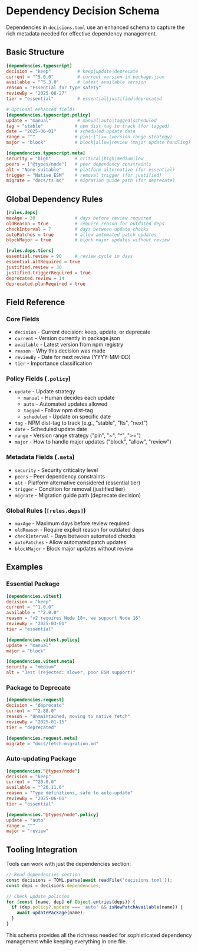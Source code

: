 # Dependency Decision Schema

Dependencies in `decisions.toml` use an enhanced schema to capture the rich metadata needed for effective dependency management.

## Basic Structure

```toml
[dependencies.typescript]
decision = "keep"          # keep|update|deprecate
current = "^5.0.0"         # current version in package.json
available = "^5.3.0"       # latest available version
reason = "Essential for type safety"
reviewBy = "2025-08-27"
tier = "essential"         # essential|justified|deprecated

# Optional enhanced fields
[dependencies.typescript.policy]
update = "manual"          # manual|auto|tagged|scheduled
tag = "stable"            # npm dist-tag to track (for tagged)
date = "2025-06-01"       # scheduled update date
range = "^"               # pin|~|^|>= (version range strategy)
major = "block"           # block|allow|review (major update handling)

[dependencies.typescript.meta]
security = "high"         # critical|high|medium|low
peers = ["@types/node"]   # peer dependency constraints
alt = "None suitable"     # platform alternative (for essential)
trigger = "Native ESM"    # removal trigger (for justified)
migrate = "docs/ts.md"    # migration guide path (for deprecate)
```

## Global Dependency Rules

```toml
[rules.deps]
maxAge = 30               # days before review required
oldReason = true          # require reason for outdated deps  
checkInterval = 7         # days between update checks
autoPatches = true        # allow automated patch updates
blockMajor = true         # block major updates without review

[rules.deps.tiers]
essential.review = 90     # review cycle in days
essential.altRequired = true
justified.review = 30
justified.triggerRequired = true
deprecated.review = 14
deprecated.planRequired = true
```

## Field Reference

### Core Fields
- `decision` - Current decision: keep, update, or deprecate
- `current` - Version currently in package.json
- `available` - Latest version from npm registry
- `reason` - Why this decision was made
- `reviewBy` - Date for next review (YYYY-MM-DD)
- `tier` - Importance classification

### Policy Fields (`.policy`)
- `update` - Update strategy
  - `manual` - Human decides each update
  - `auto` - Automated updates allowed
  - `tagged` - Follow npm dist-tag
  - `scheduled` - Update on specific date
- `tag` - NPM dist-tag to track (e.g., "stable", "lts", "next")
- `date` - Scheduled update date
- `range` - Version range strategy ("pin", "~", "^", ">=")
- `major` - How to handle major updates ("block", "allow", "review")

### Metadata Fields (`.meta`)
- `security` - Security criticality level
- `peers` - Peer dependency constraints
- `alt` - Platform alternative considered (essential tier)
- `trigger` - Condition for removal (justified tier)
- `migrate` - Migration guide path (deprecate decision)

### Global Rules (`[rules.deps]`)
- `maxAge` - Maximum days before review required
- `oldReason` - Require explicit reason for outdated deps
- `checkInterval` - Days between automated checks
- `autoPatches` - Allow automated patch updates
- `blockMajor` - Block major updates without review

## Examples

### Essential Package
```toml
[dependencies.vitest]
decision = "keep"
current = "^1.0.0"
available = "^2.0.0"
reason = "v2 requires Node 18+, we support Node 16"
reviewBy = "2025-03-01"
tier = "essential"

[dependencies.vitest.policy]
update = "manual"
major = "block"

[dependencies.vitest.meta]
security = "medium"
alt = "Jest (rejected: slower, poor ESM support)"
```

### Package to Deprecate
```toml
[dependencies.request]
decision = "deprecate"
current = "^2.88.0"
reason = "Unmaintained, moving to native fetch"
reviewBy = "2025-01-15"
tier = "deprecated"

[dependencies.request.meta]
migrate = "docs/fetch-migration.md"
```

### Auto-updating Package
```toml
[dependencies."@types/node"]
decision = "keep"
current = "^20.0.0"
available = "^20.11.0"
reason = "Type definitions, safe to auto-update"
reviewBy = "2025-06-01"
tier = "essential"

[dependencies."@types/node".policy]
update = "auto"
range = "^"
major = "review"
```

## Tooling Integration

Tools can work with just the dependencies section:

```javascript
// Read dependencies section
const decisions = TOML.parse(await readFile('decisions.toml'));
const deps = decisions.dependencies;

// Check update policies
for (const [name, dep] of Object.entries(deps)) {
  if (dep.policy?.update === 'auto' && isNewPatchAvailable(name)) {
    await updatePackage(name);
  }
}
```

This schema provides all the richness needed for sophisticated dependency management while keeping everything in one file.